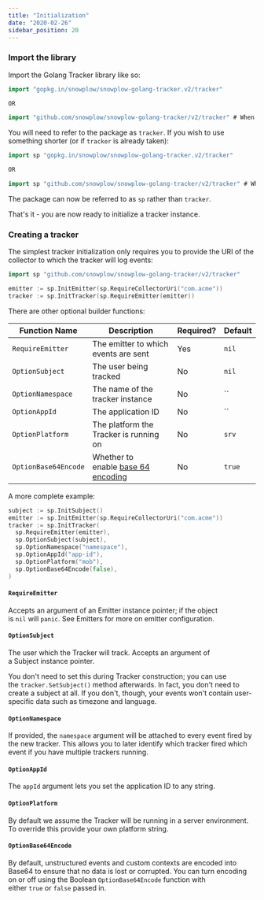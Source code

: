 ```yaml
---
title: "Initialization"
date: "2020-02-26"
sidebar_position: 20
---
```


### Import the library

Import the Golang Tracker library like so:

```go
import "gopkg.in/snowplow/snowplow-golang-tracker.v2/tracker"

OR

import "github.com/snowplow/snowplow-golang-tracker/v2/tracker" # When using modules
```

You will need to refer to the package as `tracker`. If you wish to use something shorter (or if `tracker` is already taken):

```go
import sp "gopkg.in/snowplow/snowplow-golang-tracker.v2/tracker"

OR

import sp "github.com/snowplow/snowplow-golang-tracker/v2/tracker" # When using modules
```

The package can now be referred to as `sp` rather than `tracker`.

That's it - you are now ready to initialize a tracker instance.

### Creating a tracker

The simplest tracker initialization only requires you to provide the URI of the collector to which the tracker will log events:

```go
import sp "github.com/snowplow/snowplow-golang-tracker/v2/tracker"

emitter := sp.InitEmitter(sp.RequireCollectorUri("com.acme"))
tracker := sp.InitTracker(sp.RequireEmitter(emitter))
```

There are other optional builder functions:

| **Function Name** | **Description** | **Required?** | **Default** |
| --- | --- | --- | --- |
| `RequireEmitter` | The emitter to which events are sent | Yes | `nil` |
| `OptionSubject` | The user being tracked | No | `nil` |
| `OptionNamespace` | The name of the tracker instance | No | \`\` |
| `OptionAppId` | The application ID | No | \`\` |
| `OptionPlatform` | The platform the Tracker is running on | No | `srv` |
| `OptionBase64Encode` | Whether to enable [base 64 encoding](https://en.wikipedia.org/wiki/Base64) | No | `true` |

A more complete example:

```go
subject := sp.InitSubject()
emitter := sp.InitEmitter(sp.RequireCollectorUri("com.acme"))
tracker := sp.InitTracker(
  sp.RequireEmitter(emitter),
  sp.OptionSubject(subject),
  sp.OptionNamespace("namespace"),
  sp.OptionAppId("app-id"),
  sp.OptionPlatform("mob"),
  sp.OptionBase64Encode(false),
)
```

#### `RequireEmitter`

Accepts an argument of an Emitter instance pointer; if the object is `nil` will `panic`. See Emitters for more on emitter configuration.

#### `OptionSubject`

The user which the Tracker will track. Accepts an argument of a Subject instance pointer.

You don't need to set this during Tracker construction; you can use the `tracker.SetSubject()` method afterwards. In fact, you don't need to create a subject at all. If you don't, though, your events won't contain user-specific data such as timezone and language.

#### `OptionNamespace`

If provided, the `namespace` argument will be attached to every event fired by the new tracker. This allows you to later identify which tracker fired which event if you have multiple trackers running.

#### `OptionAppId`

The `appId` argument lets you set the application ID to any string.

#### `OptionPlatform`

By default we assume the Tracker will be running in a server environment. To override this provide your own platform string.

#### `OptionBase64Encode`

By default, unstructured events and custom contexts are encoded into Base64 to ensure that no data is lost or corrupted. You can turn encoding on or off using the Boolean `OptionBase64Encode` function with either `true` or `false` passed in.
